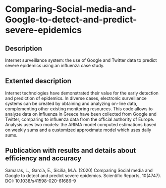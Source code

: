 # Comparing-Social-media-and-Google-to-detect-and-predict-severe-epidemics
## Description
Internet surveillance system: the use of Google and Twitter data to predict severe epidemics using an influenza case study.
## Extented description
Internet technologies have demonstrated their value for the early detection and prediction of epidemics. In diverse cases, electronic surveillance systems can be created by obtaining and analyzing on-line data, complementing other existing monitoring resources. This code allows to analyze data on influenza in Greece have been collected from Google and Twitter, comparing to influenza data from the official authority of Europe. 
Analysis uses two models: the ARIMA model computed estimations based on weekly sums and a customized approximate model which uses daily sums.
## Publication with results and details about efficiency and accuracy
Samaras, L., García, E., Sicilia, M.A. (2020) Comparing Social media and Google to detect and predict severe epidemics. Scientific Reports, 10(4747). DOI: 10.1038/s41598-020-61686-9
